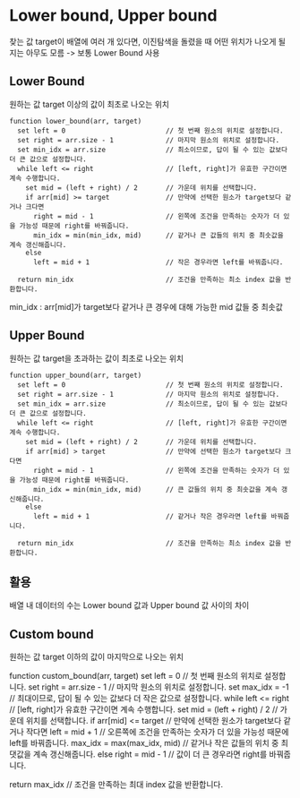 # Lower bound, Upper bound

 찾는 값 target이 배열에 여러 개 있다면, 이진탐색을 돌렸을 때 어떤 위치가 나오게 될지는 아무도 모름 -> 보통 Lower Bound 사용

## Lower Bound

원하는 값 target 이상의 값이 최초로 나오는 위치

```Pseudo
function lower_bound(arr, target)
  set left = 0                         // 첫 번째 원소의 위치로 설정합니다.
  set right = arr.size - 1             // 마지막 원소의 위치로 설정합니다.
  set min_idx = arr.size               // 최소이므로, 답이 될 수 있는 값보다 더 큰 값으로 설정합니다.
  while left <= right                  // [left, right]가 유효한 구간이면 계속 수행합니다.
    set mid = (left + right) / 2       // 가운데 위치를 선택합니다.
    if arr[mid] >= target              // 만약에 선택한 원소가 target보다 같거나 크다면 
      right = mid - 1                  // 왼쪽에 조건을 만족하는 숫자가 더 있을 가능성 때문에 right를 바꿔줍니다.
      min_idx = min(min_idx, mid)      // 같거나 큰 값들의 위치 중 최솟값을 계속 갱신해줍니다.
    else
      left = mid + 1                   // 작은 경우라면 left를 바꿔줍니다.

  return min_idx                       // 조건을 만족하는 최소 index 값을 반환합니다.
```

 min_idx : arr[mid]가 target보다 같거나 큰 경우에 대해 가능한 mid 값들 중 최솟값

## Upper Bound

원하는 값 target을 초과하는 값이 최초로 나오는 위치

```Pseudo
function upper_bound(arr, target)
  set left = 0                         // 첫 번째 원소의 위치로 설정합니다.
  set right = arr.size - 1             // 마지막 원소의 위치로 설정합니다.
  set min_idx = arr.size               // 최소이므로, 답이 될 수 있는 값보다 더 큰 값으로 설정합니다.
  while left <= right                  // [left, right]가 유효한 구간이면 계속 수행합니다.
    set mid = (left + right) / 2       // 가운데 위치를 선택합니다.
    if arr[mid] > target               // 만약에 선택한 원소가 target보다 크다면 
      right = mid - 1                  // 왼쪽에 조건을 만족하는 숫자가 더 있을 가능성 때문에 right를 바꿔줍니다.
      min_idx = min(min_idx, mid)      // 큰 값들의 위치 중 최솟값을 계속 갱신해줍니다.
    else
      left = mid + 1                   // 같거나 작은 경우라면 left를 바꿔줍니다.

  return min_idx                       // 조건을 만족하는 최소 index 값을 반환합니다.
```

## 활용

배열 내 데이터의 수는 Lower bound 값과 Upper bound 값 사이의 차이

## Custom bound

원하는 값 target 이하의 값이 마지막으로 나오는 위치

function custom_bound(arr, target)
  set left = 0                         // 첫 번째 원소의 위치로 설정합니다.
  set right = arr.size - 1             // 마지막 원소의 위치로 설정합니다.
  set max_idx = -1                     // 최대이므로, 답이 될 수 있는 값보다 더 작은 값으로 설정합니다.
  while left <= right                  // [left, right]가 유효한 구간이면 계속 수행합니다.
    set mid = (left + right) / 2       // 가운데 위치를 선택합니다.
    if arr[mid] <= target              // 만약에 선택한 원소가 target보다 같거나 작다면 
      left = mid + 1                   // 오른쪽에 조건을 만족하는 숫자가 더 있을 가능성 때문에 left를 바꿔줍니다.
      max_idx = max(max_idx, mid)      // 같거나 작은 값들의 위치 중 최댓값을 계속 갱신해줍니다.
    else
      right = mid - 1                  // 값이 더 큰 경우라면 right를 바꿔줍니다.

  return max_idx                       // 조건을 만족하는 최대 index 값을 반환합니다.

